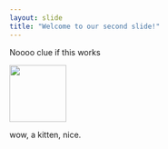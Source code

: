 ```yaml
---
layout: slide
title: "Welcome to our second slide!"
---
```

<p>Noooo clue if this works</p><img src="https://www.pets4homes.co.uk/images/articles/2659/large/9-great-ways-to-raise-a-happy-health-kitten-54f1c5f2a4368.jpg" width="100">
<p>wow, a kitten, nice.</p>
